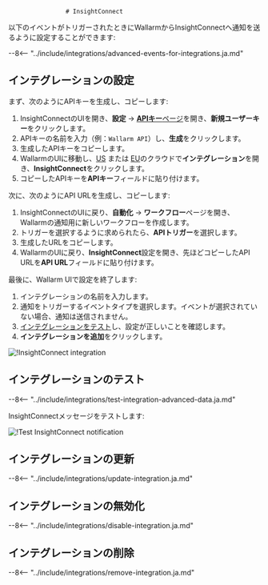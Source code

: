 					# InsightConnect

以下のイベントがトリガーされたときにWallarmからInsightConnectへ通知を送るように設定することができます:

--8<-- "../include/integrations/advanced-events-for-integrations.ja.md"

## インテグレーションの設定

まず、次のようにAPIキーを生成し、コピーします:

1. InsightConnectのUIを開き、**設定** → [**APIキー**ページ](https://insight.rapid7.com/platform#/apiKeyManagement)を開き、**新規ユーザーキー**をクリックします。
2. APIキーの名前を入力（例：`Wallarm API`）し、**生成**をクリックします。
3. 生成したAPIキーをコピーします。
4. WallarmのUIに移動し、[US](https://us1.my.wallarm.com/integrations/) または [EU](https://my.wallarm.com/integrations/)のクラウドで**インテグレーション**を開き、**InsightConnect**をクリックします。
5. コピーしたAPIキーを**APIキー**フィールドに貼り付けます。

次に、次のようにAPI URLを生成し、コピーします:

1. InsightConnectのUIに戻り、**自動化** → **ワークフロー**ページを開き、Wallarmの通知用に新しいワークフローを作成します。
2. トリガーを選択するように求められたら、**APIトリガー**を選択します。
3. 生成したURLをコピーします。
4. WallarmのUIに戻り、**InsightConnect**設定を開き、先ほどコピーしたAPI URLを**API URL**フィールドに貼り付けます。

最後に、Wallarm UIで設定を終了します:

1. インテグレーションの名前を入力します。
2. 通知をトリガーするイベントタイプを選択します。イベントが選択されていない場合、通知は送信されません。
3. [インテグレーションをテスト](#テスト-インテグレーション)し、設定が正しいことを確認します。
4. **インテグレーションを追加**をクリックします。

![!InsightConnect integration](../../../images/user-guides/settings/integrations/add-insightconnect-integration.png)

## インテグレーションのテスト

--8<-- "../include/integrations/test-integration-advanced-data.ja.md"

InsightConnectメッセージをテストします:

![!Test InsightConnect notification](../../../images/user-guides/settings/integrations/test-insightconnect-scope-changed.png)

## インテグレーションの更新

--8<-- "../include/integrations/update-integration.ja.md"

## インテグレーションの無効化

--8<-- "../include/integrations/disable-integration.ja.md"

## インテグレーションの削除

--8<-- "../include/integrations/remove-integration.ja.md"
